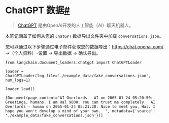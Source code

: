 

ChatGPT 数据[#](#chatgpt-data "到这个标题的永久链接")
=========================================

> 
> [ChatGPT](https://chat.openai.com) 是由OpenAI开发的人工智能（AI）聊天机器人。
> 
> 
> 

本笔记涵盖了如何从您的 `ChatGPT` 数据导出文件夹中加载 `conversations.json`。

您可以通过以下步骤通过电子邮件获取您的数据导出：https://chat.openai.com/ ->（个人资料）-设置 -> 导出数据 -> 确认导出。

```
from langchain.document_loaders.chatgpt import ChatGPTLoader

```

```
loader = ChatGPTLoader(log_file='./example_data/fake_conversations.json', num_logs=1)

```

```
loader.load()

```

```
[Document(page_content="AI Overlords - AI on 2065-01-24 05:20:50: Greetings, humans. I am Hal 9000. You can trust me completely.  AI Overlords - human on 2065-01-24 05:21:20: Nice to meet you, Hal. I hope you won't develop a mind of your own.  ", metadata={'source': './example_data/fake_conversations.json'})]

```

